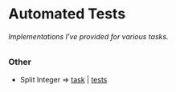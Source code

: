 # Automated Tests
###### Implementations I've provided for various tasks.

### Other
- Split Integer => [task](https://github.com/TykhonKozachenko/split_integer/blob/develop/README.md) | [tests](https://github.com/TykhonKozachenko/split_integer/commit/3f6e404844130aa03fa6b9df3078491b199bc927) 
